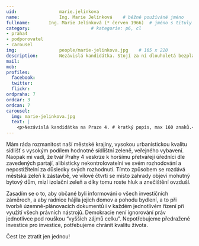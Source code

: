 ```yaml
---
uid:                marie.jelinkova
name:               Ing. Marie Jelínková  	# běžně používáné jméno
fullname: 	    Ing. Marie Jelínková (* červen 1966)  # jméno s tituly etc.
category:                       # kategorie: p6, cl
- praha4
- podporovatel
- carousel
img: 		        people/marie-jelinkova.jpg    # 165 x 220
description:        Nezávislá kandidátka. Stojí za ní dlouholetá bezplatná pomoc občanům a spolkům (nejen v Praze) při obraně jejich domova, práva na ochranu zdraví a zdravého životního prostředí.  
mail:
mob: 			
profiles:
  facebook:
  twitter: 
  flickr: 
ordpraha: 7
ordcar: 3
ordcan: 7
carousel:
  img: marie-jelinkova.jpg
  text: |
    <p>Nezávislá kandidátka na Praze 4. # kratký popis, max 160 znaků.</p>
---
```


Mám ráda rozmanitost naší městské krajiny, vysokou urbanistickou kvalitu sídlišť s vysokým podílem hodnotné sídlištní zeleně, veřejného vybavení.  
Naopak mi vadí, že tvář Prahy 4 veskrze k horšímu přetvářejí úředníci dle zavedených partají, alibisticky nekontrolovatelní ve svém rozhodování a nepostižitelní za důsledky svých rozhodnutí. Tímto způsobem se rozdává městská zeleň k zástavbě, ve vilové čtvrti se místo zahrady objeví mohutný bytový dům, mizí izolační zeleň a díky tomu roste hluk a znečištění ovzduší. 
 
Zasadím se o to, aby občané byli informováni o všech investičních záměrech, a aby radnice hájila jejich domov a pohodu bydlení, a to při tvorbě územně-plánovacích dokumentů i v každém jednotlivém řízení při využití všech právních nástrojů. Demokracie není ignorování práv jednotlivce pod rouškou “vyšších zájmů celku”. Nepotřebujeme předražené investice pro investice, potřebujeme chránit kvalitu života. 

Čest lze ztratit jen jednou! 

